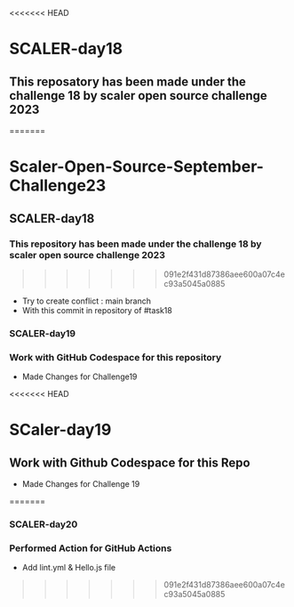 <<<<<<< HEAD
# SCALER-day18
## This reposatory has been  made under the challenge 18 by scaler open source challenge 2023
=======
# Scaler-Open-Source-September-Challenge23
## SCALER-day18
### This repository has been  made under the challenge 18 by scaler open source challenge 2023
>>>>>>> 091e2f431d87386aee600a07c4ec93a5045a0885
+ Try to create conflict  : main branch
+ With this commit in repository of #task18

### SCALER-day19
### Work with GitHub Codespace for this repository
+ Made Changes for Challenge19

<<<<<<< HEAD
# SCaler-day19
##  Work with Github Codespace for this Repo

+ Made Changes for Challenge 19
 
=======
### SCALER-day20
### Performed Action for GitHub Actions
+ Add lint.yml & Hello.js file
>>>>>>> 091e2f431d87386aee600a07c4ec93a5045a0885
